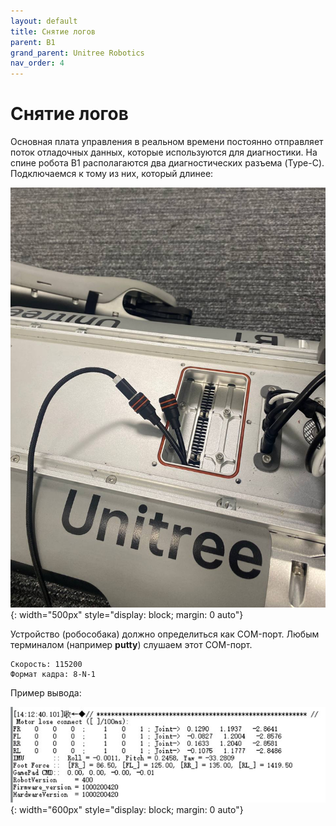 ```yaml
---
layout: default
title: Снятие логов
parent: B1
grand_parent: Unitree Robotics
nav_order: 4
---
```



# Снятие логов

Основная плата управления в реальном времени постоянно отправляет поток отладочных данных, которые используются для диагностики. На спине робота B1 располагаются два диагностических разъема (Type-C). Подключаемся к тому из них, который длинее:

![Пример подключения для снятия логов](/assets/images/b1LogPlugIn.jpg){: width="500px" style="display: block; margin: 0 auto"}

Устройство (робособака) должно определиться как COM-порт. Любым терминалом (например **putty**) слушаем этот COM-порт.


```
Скорость: 115200
Формат кадра: 8-N-1
```
	
Пример вывода:

![Пример вывода логов](/assets/images/logExample.jpg){: width="600px" style="display: block; margin: 0 auto"}




